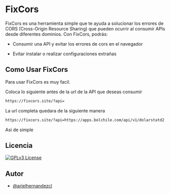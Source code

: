 
# FixCors

FixCors es una herramienta simple que te ayuda a solucionar los errores de CORS (Cross-Origin Resource Sharing) que pueden ocurrir al consumir APIs desde diferentes dominios. Con FixCors, podrás:

- Consumir una API y evitar los errores de cors en el navegador

- Evitar instalar o realizar configuraciones extrañas


## Como Usar FixCors

Para usar FixCors es muy facil.

Coloca lo siguiente antes de la url de la API que deseas consumir

```html
https://fixcors.site/?api=

```
La url completa quedara de la siguiente manera

```html
https://fixcors.site/?api=https://apps.bolchile.com/api/v1/dolarstatd2

```
Asi de simple


## Licencia

[![GPLv3 License](https://img.shields.io/badge/License-GPL%20v3-yellow.svg)](https://opensource.org/licenses/)


## Autor

- [@arielhernandezcl](https://www.github.com/arielhernandezcl)
